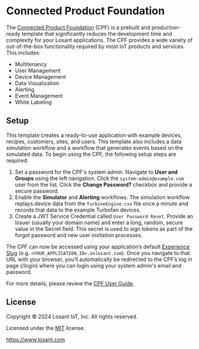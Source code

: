 # Connected Product Foundation

The [Connected Product Foundation](https://docs.losant.com/cpf/overview/) (CPF) is a prebuilt and production-ready template that significantly reduces the development time and complexity for your Losant applications. The CPF provides a wide variety of out-of-the-box functionality required by most IoT products and services. This includes:

* Multitenancy
* User Management
* Device Management
* Data Visualization
* Alerting
* Event Management
* White Labeling

## Setup

This template creates a ready-to-use application with example devices, recipes, customers, sites, and users. This template also includes a data simulation workflow and a workflow that generates events based on the simulated data. To begin using the CPF, the following setup steps are required:

1. Set a password for the CPF's system admin. Navigate to **User and Groups** using the left navigation. Click the `system-admin@example.com` user from the list. Click the **Change Password?** checkbox and provide a secure password.
1. Enable the **Simulator** and **Alerting** workflows. The simulation workflow replays device data from the `TurbineEngine.csv` file once a minute and records that data to the example Turbofan devices.
1. Create a JWT Service Credential called `User Password Reset`. Provide an Issuer (usually your domain name) and enter a long, random, secure value in the Secret field. This secret is used to sign tokens as part of the forgot password and new user invitation processes.

The CPF can now be accessed using your application’s default [Experience Slug](https://docs.losant.com/experiences/domains/#experience-slugs) (e.g. `<YOUR_APPLICATION_ID>.onlosant.com`). Once you navigate to that URL with your browser, you’ll automatically be redirected to the CPF’s log in page (/login) where you can login using your system admin's email and password.

For more details, please review the [CPF User Guide](https://docs.losant.com/cpf/user-guide/).

## License

Copyright &copy; 2024 Losant IoT, Inc. All rights reserved.

Licensed under the [MIT](https://github.com/Losant/losant-templates/blob/master/LICENSE.txt) license.

https://www.losant.com